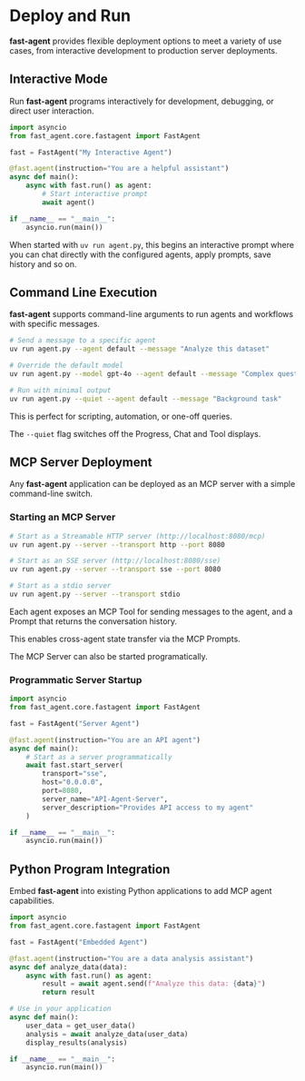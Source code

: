 # Deploy and Run 

**fast-agent** provides flexible deployment options to meet a variety of use cases, from interactive development to production server deployments.

## Interactive Mode

Run **fast-agent** programs interactively for development, debugging, or direct user interaction.

```python title="agent.py"
import asyncio
from fast_agent.core.fastagent import FastAgent

fast = FastAgent("My Interactive Agent")

@fast.agent(instruction="You are a helpful assistant")
async def main():
    async with fast.run() as agent:
        # Start interactive prompt
        await agent()

if __name__ == "__main__":
    asyncio.run(main())
```

When started with `uv run agent.py`, this begins an interactive prompt where you can chat directly with the configured agents, apply prompts, save history and so on.

## Command Line Execution

**fast-agent** supports command-line arguments to run agents and workflows with specific messages.

```bash
# Send a message to a specific agent
uv run agent.py --agent default --message "Analyze this dataset"

# Override the default model
uv run agent.py --model gpt-4o --agent default --message "Complex question"

# Run with minimal output
uv run agent.py --quiet --agent default --message "Background task"
```

This is perfect for scripting, automation, or one-off queries. 

The `--quiet` flag switches off the Progress, Chat and Tool displays.


## MCP Server Deployment

Any **fast-agent** application can be deployed as an MCP server with a simple command-line switch.

### Starting an MCP Server

```bash
# Start as a Streamable HTTP server (http://localhost:8080/mcp)
uv run agent.py --server --transport http --port 8080

# Start as an SSE server (http://localhost:8080/sse)
uv run agent.py --server --transport sse --port 8080

# Start as a stdio server
uv run agent.py --server --transport stdio
```

Each agent exposes an MCP Tool for sending messages to the agent, and a Prompt that returns the conversation history. 

This enables cross-agent state transfer via the MCP Prompts.

The MCP Server can also be started programatically.

### Programmatic Server Startup

```python
import asyncio
from fast_agent.core.fastagent import FastAgent

fast = FastAgent("Server Agent")

@fast.agent(instruction="You are an API agent")
async def main():
    # Start as a server programmatically
    await fast.start_server(
        transport="sse",
        host="0.0.0.0",
        port=8080,
        server_name="API-Agent-Server",
        server_description="Provides API access to my agent"
    )

if __name__ == "__main__":
    asyncio.run(main())
```


## Python Program Integration

Embed  **fast-agent** into existing Python applications to add MCP agent capabilities.

```python
import asyncio
from fast_agent.core.fastagent import FastAgent

fast = FastAgent("Embedded Agent")

@fast.agent(instruction="You are a data analysis assistant")
async def analyze_data(data):
    async with fast.run() as agent:
        result = await agent.send(f"Analyze this data: {data}")
        return result

# Use in your application
async def main():
    user_data = get_user_data()
    analysis = await analyze_data(user_data)
    display_results(analysis)

if __name__ == "__main__":
    asyncio.run(main())
```


<!--
### Connecting to MCP Servers

Connect to MCP servers from other FastAgent applications  by configuring them in your `fastagent.config.yaml`:

```yaml
mcp:
  servers:
    my_remote_agent:
      transport: "sse"
      url: "http://localhost:8080"
```

Then use them in your client application:

```python
@fast.agent(servers=["my_remote_agent"])
async def client():
    async with fast.run() as agent:
        # Call tools on the remote server
        result = await agent.send('***CALL_TOOL remote_agent.send {"message": "Hello"}')
```
-->
